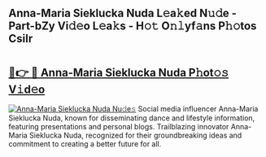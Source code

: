## Anna-Maria Sieklucka Nuda L𝚎a𝚔ed N𝚞𝚍e - Part-bZy Vi𝚍𝚎o L𝚎a𝚔s - H𝚘𝚝 O𝚗𝚕yf𝚊ns P𝚑𝚘tos CsiIr

# <h2><a href="http://kf6um5.oniu.top/?m=Anna-Maria+Sieklucka+Nuda">🔗👉 🔴 Anna-Maria Sieklucka Nuda P𝚑ot𝚘𝚜 V𝚒d𝚎o</a></h2>

[![Anna-Maria Sieklucka Nuda Nu𝚍e𝚜](https://i.imgur.com/0qMVB7G.gif)](http://kf6um5.oniu.top/?m=Anna-Maria+Sieklucka+Nuda)
Social media influencer Anna-Maria Sieklucka Nuda, known for disseminating dance and lifestyle information, featuring presentations and personal blogs. Trailblazing innovator Anna-Maria Sieklucka Nuda, recognized for their groundbreaking ideas and commitment to creating a better future for all.  
